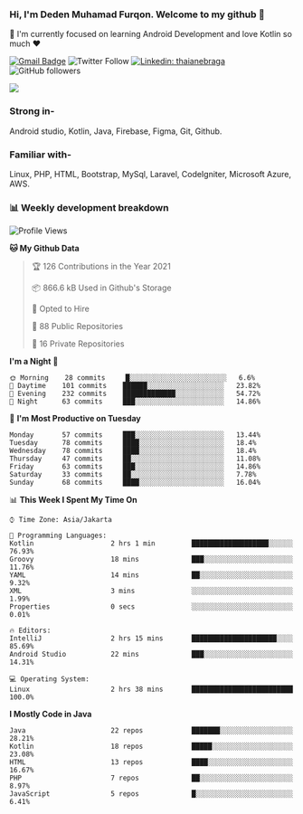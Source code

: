 ### Hi, I'm Deden Muhamad Furqon. Welcome to my github 👋

<!--
**furqoncreative/furqoncreative** is a ✨ _special_ ✨ repository because its `README.md` (this file) appears on your GitHub profile.

Here are some ideas to get you started:

- 🔭 I’m currently working on ...
- 👯 I’m looking to collaborate on ...
- 🤔 I’m looking for help with ...
- 💬 Ask me about ...
- 📫 How to reach me: ...
- 😄 Pronouns: ...
- ⚡ Fun fact: ...
-->

  🌱 I'm currently focused on learning Android Development and love Kotlin so much ❤ 

[![Gmail Badge](https://img.shields.io/badge/-furqoncreative24@gmail.com-c14438?style=flat-square&logo=Gmail&logoColor=white&link=mailto:furqoncreative24@gmail.com)](mailto:furqoncreative24@gmail.com)
![Twitter Follow](https://img.shields.io/twitter/follow/furqoncreative?label=Follow)
[![Linkedin: thaianebraga](https://img.shields.io/badge/-Deden_Muhamad_Furqon-blue?style=flat-square&logo=Linkedin&logoColor=white&link=https://www.linkedin.com/in/anmol-p-singh/)](https://www.linkedin.com/in/furqoncreative/)
![GitHub followers](https://img.shields.io/github/followers/furqoncreative?label=Follow&style=social)

<!--![Waka Readme](https://github.com/furqoncreative/furqoncreative/workflows/Waka%20Readme/badge.svg)-->

   <img src="https://github-readme-stats.sera5-dev.vercel.app/api?username=furqoncreative&hide=stars&show_icons=true&count_private=true&include_all_commits=true&title_color=#008080&icon_color=#008080&hide_border=true" width="">

### Strong in-

Android studio, Kotlin, Java, Firebase, Figma, Git, Github.

### Familiar with-
Linux, PHP, HTML, Bootstrap, MySql, Laravel, CodeIgniter, Microsoft Azure, AWS.

### 📊 Weekly development breakdown

<!--START_SECTION:waka-->
![Profile Views](http://img.shields.io/badge/Profile%20Views-96-blue)

**🐱 My Github Data** 

> 🏆 126 Contributions in the Year 2021
 > 
> 📦 866.6 kB Used in Github's Storage 
 > 
> 💼 Opted to Hire
 > 
> 📜 88 Public Repositories 
 > 
> 🔑 16 Private Repositories  
 > 
**I'm a Night 🦉** 

```text
🌞 Morning    28 commits     █░░░░░░░░░░░░░░░░░░░░░░░░   6.6% 
🌆 Daytime    101 commits    ██████░░░░░░░░░░░░░░░░░░░   23.82% 
🌃 Evening    232 commits    █████████████░░░░░░░░░░░░   54.72% 
🌙 Night      63 commits     ███░░░░░░░░░░░░░░░░░░░░░░   14.86%

```
📅 **I'm Most Productive on Tuesday** 

```text
Monday       57 commits     ███░░░░░░░░░░░░░░░░░░░░░░   13.44% 
Tuesday      78 commits     ████░░░░░░░░░░░░░░░░░░░░░   18.4% 
Wednesday    78 commits     ████░░░░░░░░░░░░░░░░░░░░░   18.4% 
Thursday     47 commits     ██░░░░░░░░░░░░░░░░░░░░░░░   11.08% 
Friday       63 commits     ███░░░░░░░░░░░░░░░░░░░░░░   14.86% 
Saturday     33 commits     ██░░░░░░░░░░░░░░░░░░░░░░░   7.78% 
Sunday       68 commits     ████░░░░░░░░░░░░░░░░░░░░░   16.04%

```


📊 **This Week I Spent My Time On** 

```text
⌚︎ Time Zone: Asia/Jakarta

💬 Programming Languages: 
Kotlin                   2 hrs 1 min         ███████████████████░░░░░░   76.93% 
Groovy                   18 mins             ███░░░░░░░░░░░░░░░░░░░░░░   11.76% 
YAML                     14 mins             ██░░░░░░░░░░░░░░░░░░░░░░░   9.32% 
XML                      3 mins              ░░░░░░░░░░░░░░░░░░░░░░░░░   1.99% 
Properties               0 secs              ░░░░░░░░░░░░░░░░░░░░░░░░░   0.01%

🔥 Editors: 
IntelliJ                 2 hrs 15 mins       █████████████████████░░░░   85.69% 
Android Studio           22 mins             ███░░░░░░░░░░░░░░░░░░░░░░   14.31%

💻 Operating System: 
Linux                    2 hrs 38 mins       █████████████████████████   100.0%

```

**I Mostly Code in Java** 

```text
Java                     22 repos            ███████░░░░░░░░░░░░░░░░░░   28.21% 
Kotlin                   18 repos            █████░░░░░░░░░░░░░░░░░░░░   23.08% 
HTML                     13 repos            ████░░░░░░░░░░░░░░░░░░░░░   16.67% 
PHP                      7 repos             ██░░░░░░░░░░░░░░░░░░░░░░░   8.97% 
JavaScript               5 repos             █░░░░░░░░░░░░░░░░░░░░░░░░   6.41%

```



<!--END_SECTION:waka-->
